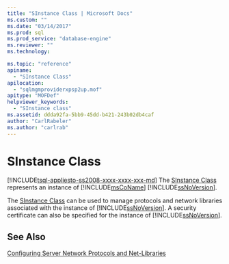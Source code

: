 ```yaml
---
title: "SInstance Class | Microsoft Docs"
ms.custom: ""
ms.date: "03/14/2017"
ms.prod: sql
ms.prod_service: "database-engine"
ms.reviewer: ""
ms.technology: 

ms.topic: "reference"
apiname: 
  - "SInstance Class"
apilocation: 
  - "sqlmgmproviderxpsp2up.mof"
apitype: "MOFDef"
helpviewer_keywords: 
  - "SInstance class"
ms.assetid: ddda92fa-5bb9-45dd-b421-243b02db4caf
author: "CarlRabeler"
ms.author: "carlrab"
---
```

# SInstance Class
[!INCLUDE[tsql-appliesto-ss2008-xxxx-xxxx-xxx-md](../../../includes/tsql-appliesto-ss2008-xxxx-xxxx-xxx-md.md)]
  The [SInstance Class](../../../relational-databases/wmi-provider-configuration-classes/sinstance-class/sinstance-class.md) represents an instance of [!INCLUDE[msCoName](../../../includes/msconame-md.md)] [!INCLUDE[ssNoVersion](../../../includes/ssnoversion-md.md)].  
  
 The [SInstance Class](../../../relational-databases/wmi-provider-configuration-classes/sinstance-class/sinstance-class.md) can be used to manage protocols and network libraries associated with the instance of [!INCLUDE[ssNoVersion](../../../includes/ssnoversion-md.md)]. A security certificate can also be specified for the instance of [!INCLUDE[ssNoVersion](../../../includes/ssnoversion-md.md)].  
  
## See Also  
 [Configuring Server Network Protocols and Net-Libraries](https://msdn.microsoft.com/library/ms177485\(v=sql.100\).aspx)  
  
  
